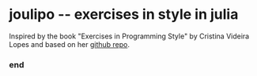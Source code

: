 # joulipo -- exercises in style in julia

Inspired by the book "Exercises in Programming Style" by Cristina Videira Lopes and based on her [github repo](https://github.com/crista/exercises-in-programming-style).




### end
